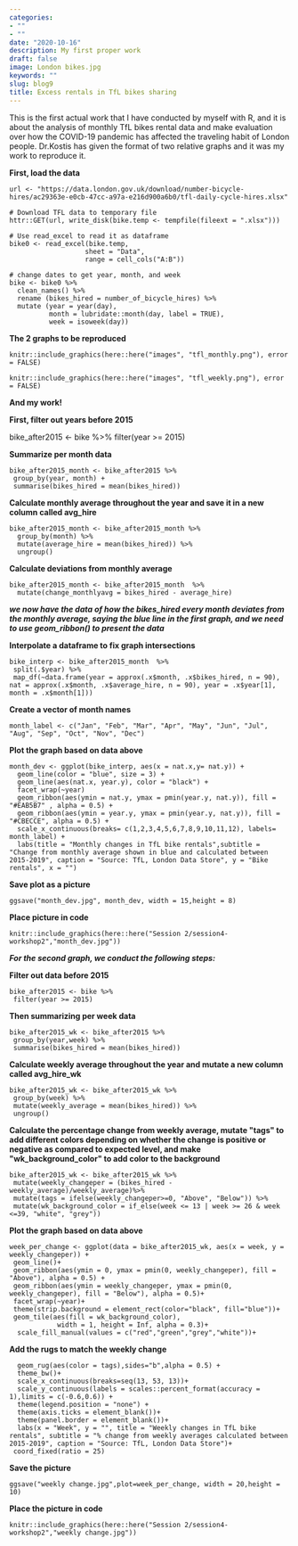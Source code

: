 ```yaml
---
categories:
- ""
- ""
date: "2020-10-16"
description: My first proper work
draft: false
image: London bikes.jpg
keywords: ""
slug: blog9
title: Excess rentals in TfL bikes sharing
---
```


This is the first actual work that I have conducted by myself with R, and it is about the analysis of monthly TfL bikes rental data and make evaluation over how the COVID-19 pandemic has affected the traveling habit of London people. Dr.Kostis has given the format of two relative graphs and it was my work to reproduce it.

**First, load the data**

```{r, get_tfl_data, cache=TRUE}
url <- "https://data.london.gov.uk/download/number-bicycle-hires/ac29363e-e0cb-47cc-a97a-e216d900a6b0/tfl-daily-cycle-hires.xlsx"

# Download TFL data to temporary file
httr::GET(url, write_disk(bike.temp <- tempfile(fileext = ".xlsx")))

# Use read_excel to read it as dataframe
bike0 <- read_excel(bike.temp,
                   sheet = "Data",
                   range = cell_cols("A:B"))

# change dates to get year, month, and week
bike <- bike0 %>% 
  clean_names() %>% 
  rename (bikes_hired = number_of_bicycle_hires) %>% 
  mutate (year = year(day),
          month = lubridate::month(day, label = TRUE),
          week = isoweek(day))
```

**The 2 graphs to be reproduced**

```{r tfl_absolute_monthly_change, echo=FALSE, out.width="100%"}
knitr::include_graphics(here::here("images", "tfl_monthly.png"), error = FALSE)
```

```{r tfl_percent_change, echo=FALSE, out.width="100%"}
knitr::include_graphics(here::here("images", "tfl_weekly.png"), error = FALSE)
```

**And my work!**

**First, filter out years before 2015**

bike_after2015 <- bike %>% 
 filter(year >= 2015)


**Summarize per month data**
```
bike_after2015_month <- bike_after2015 %>%
 group_by(year, month) + 
 summarise(bikes_hired = mean(bikes_hired))
```

**Calculate monthly average throughout the year and save it in a new column called avg_hire**
```
bike_after2015_month <- bike_after2015_month %>% 
  group_by(month) %>% 
  mutate(average_hire = mean(bikes_hired)) %>% 
  ungroup()
```

**Calculate deviations from monthly average**
```
bike_after2015_month <- bike_after2015_month  %>% 
  mutate(change_monthlyavg = bikes_hired - average_hire)
```

***we now have the data of how the bikes_hired every month deviates from the monthly average, saying the blue line in the first graph, and we need to use geom_ribbon() to present the data*** 

**Interpolate a dataframe to fix graph intersections**
```
bike_interp <- bike_after2015_month  %>% 
 split(.$year) %>% 
 map_df(~data.frame(year = approx(.x$month, .x$bikes_hired, n = 90), nat = approx(.x$month, .x$average_hire, n = 90), year = .x$year[1], month = .x$month[1]))
```

**Create a vector of month names**
```
month_label <- c("Jan", "Feb", "Mar", "Apr", "May", "Jun", "Jul", "Aug", "Sep", "Oct", "Nov", "Dec")
```

**Plot the graph based on data above**
```
month_dev <- ggplot(bike_interp, aes(x = nat.x,y= nat.y)) + 
  geom_line(color = "blue", size = 3) +
  geom_line(aes(nat.x, year.y), color = "black") +
  facet_wrap(~year)
  geom_ribbon(aes(ymin = nat.y, ymax = pmin(year.y, nat.y)), fill = "#EAB5B7" , alpha = 0.5) +
  geom_ribbon(aes(ymin = year.y, ymax = pmin(year.y, nat.y)), fill = "#CBECCE", alpha = 0.5) +
  scale_x_continuous(breaks= c(1,2,3,4,5,6,7,8,9,10,11,12), labels= month_label) +
  labs(title = "Monthly changes in TfL bike rentals",subtitle = "Change from monthly average shown in blue and calculated between 2015-2019", caption = "Source: TfL, London Data Store", y = "Bike rentals", x = "")
```

**Save plot as a picture**
```
ggsave("month_dev.jpg", month_dev, width = 15,height = 8)
```

**Place picture in code**
```
knitr::include_graphics(here::here("Session 2/session4-workshop2","month_dev.jpg"))
```
***For the second graph, we conduct the following steps:***

**Filter out data before 2015**
```
bike_after2015 <- bike %>% 
 filter(year >= 2015)
```

**Then summarizing per week data**
```
bike_after2015_wk <- bike_after2015 %>%
 group_by(year,week) %>%
 summarise(bikes_hired = mean(bikes_hired))
```

**Calculate weekly average throughout the year and mutate a new column called avg_hire_wk**
```
bike_after2015_wk <- bike_after2015_wk %>%
 group_by(week) %>%
 mutate(weekly_average = mean(bikes_hired)) %>%
 ungroup()
```

**Calculate the percentage change from weekly average, mutate "tags" to add different colors depending on whether the change is positive or negative as compared to expected level, and make "wk_background_color" to add color to the background**
```
bike_after2015_wk <- bike_after2015_wk %>%
 mutate(weekly_changeper = (bikes_hired - weekly_average)/weekly_average)%>%
 mutate(tags = ifelse(weekly_changeper>=0, "Above", "Below")) %>% 
 mutate(wk_background_color = if_else(week <= 13 | week >= 26 & week <=39, "white", "grey"))
```

**Plot the graph based on data above**
```
week_per_change <- ggplot(data = bike_after2015_wk, aes(x = week, y = weekly_changeper)) +  
 geom_line()+
 geom_ribbon(aes(ymin = 0, ymax = pmin(0, weekly_changeper), fill = "Above"), alpha = 0.5) + 
 geom_ribbon(aes(ymin = weekly_changeper, ymax = pmin(0, weekly_changeper), fill = "Below"), alpha = 0.5)+
 facet_wrap(~year)+
 theme(strip.background = element_rect(color="black", fill="blue"))+
 geom_tile(aes(fill = wk_background_color),
            width = 1, height = Inf, alpha = 0.3)+ 
  scale_fill_manual(values = c("red","green","grey","white"))+
  ```
  
**Add the rugs to match the weekly change**
```
  geom_rug(aes(color = tags),sides="b",alpha = 0.5) +
  theme_bw()+
  scale_x_continuous(breaks=seq(13, 53, 13))+
  scale_y_continuous(labels = scales::percent_format(accuracy = 1),limits = c(-0.6,0.6)) + 
  theme(legend.position = "none") + 
  theme(axis.ticks = element_blank())+
  theme(panel.border = element_blank())+
  labs(x = "Week", y = "", title = "Weekly changes in TfL bike rentals", subtitle = "% change from weekly averages calculated between 2015-2019", caption = "Source: TfL, London Data Store")+
 coord_fixed(ratio = 25)
```

**Save the picture**
```
ggsave("weekly change.jpg",plot=week_per_change, width = 20,height = 10)
```
**Place the picture in code**
```
knitr::include_graphics(here::here("Session 2/session4-workshop2","weekly change.jpg"))
```
